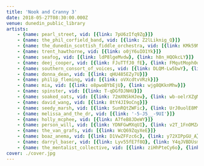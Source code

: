 ```yaml
---
title: 'Nook and Cranny 3'
date: 2018-05-27T08:30:00.000Z
venue: dunedin_public_library
artists:
    - {name: pearl_street, vid: [{link: 7pU6zIfq9Zg}]}
    - {name: the_phil_corfield_band, vid: [{link: Z2lLiknig_Q}]}
    - {name: the_dunedin_scottish_fiddle_orchestra, vid: [{link: KMk59MvRiJU}]}
    - {name: trent_hawthorne, vid: [{link: o0jY6uIO1Yk}]}
    - {name: seafog, vid: [{link: ldP8lgeMvdw}, {link: h8n_HQOkcLY}]}
    - {name: deej_cooper, vid: [{link: FJuTTfJ0_fE}, {link: FMqutMoph0o}]}
    - {name: southern_consort_of_voices, vid: [{link: DLQM-Lw5bwY}, {link: yOiPx2Wm9R0}]}
    - {name: donna_dean, vid: [{link: qHU485EZy7U}]}
    - {name: philip_fleming, vid: [{link: oVXcdtvVRzk}]}
    - {name: mia, vid: [{link: o8pwoBYbEjU}, {link: wjg8QKknMhw}]}
    - {name: spinster, vid: [{link: T-qDGfDJNHU}]}
    - {name: soaked_oats, vid: [{link: 72mXNSkHJew}, {link: wb-oelrXZgM}]}
    - {name: david_wang, vid: [{link: 8tY4JI9oCng}]}
    - {name: seedy_marsh, vid: [{link: SunRQtZWFic}, {link: UrJ0uolE8MY}]}
    - {name: melissa_and_the_dr, vid: [{link: '-5-J5__-9UI'}]}
    - {name: holly_mcphee, vid: [{link: A7feB8JDeWY}]}
    - {name: person_will, vid: [{link: YDNFGwMXqUI}, {link: v2T_1FnOMZA}]}
    - {name: the_van_grafs, vid: [{link: WcQ69ZqyXeE}]}
    - {name: boaz_anema, vid: [{link: D1VwZFFzc6c}, {link: y72XIPpGU_A}]}
    - {name: darryl_baser, vid: [{link: Lyv55fE7f8Q}, {link: Y4qJVBDUsmE}]}
    - {name: the_mentalist_collective, vid: [{link: ziHhPteCy6o}, {link: W6j9nWoHIsc}]}
cover: ./cover.jpg
---
```

